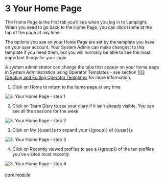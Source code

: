 # 3 Your Home Page

The Home Page is the first tab you’ll see when you log in to Lamplight. When you need to go back to the Home Page, you can click Home at the top of the page at any time.

The options you see on your Home Page are set by the template you have on your user account. Your System Admin can make changest to this template if you need them, but you will normally be able to see the most important things for your login. 

A system administrator can change the tabs that appear on your home page in System Administration using Operator Templates - see section [103 Creating and Editing Operator Templates](/help/index/p/103) for more information. 


1. Click on Home to return to the home page at any time

![3. Your Home Page - step 1](3._Your_Home_Page_im_1.png)

2. Click on Team Diary to see your diary if it isn’t already visible. You can see all the sessions for the week

![3. Your Home Page - step 2](3._Your_Home_Page_im_2.png)

3. Click on My {{user}}s to expand your {{group}} of {{user}}s

![3. Your Home Page - step 3](3._Your_Home_Page_im_3.png)

4. Click on Recently viewed profiles to see a {{group}} of the ten profiles you’ve visited most recently

![3. Your Home Page - step 4](3._Your_Home_Page_im_4.png)



###### core module
